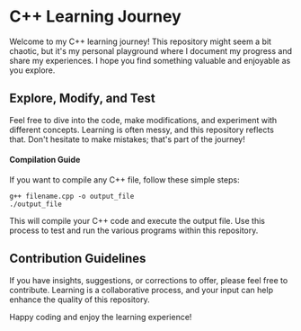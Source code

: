 # C++ Learning Journey

Welcome to my C++ learning journey! This repository might seem a bit chaotic, but it's my personal playground where I document my progress and share my experiences. I hope you find something valuable and enjoyable as you explore.

## Explore, Modify, and Test

Feel free to dive into the code, make modifications, and experiment with different concepts. Learning is often messy, and this repository reflects that. Don't hesitate to make mistakes; that's part of the journey!

#### Compilation Guide

If you want to compile any C++ file, follow these simple steps:

```shell 
g++ filename.cpp -o output_file
./output_file
```
This will compile your C++ code and execute the output file. Use this process to test and run the various programs within this repository.

## Contribution Guidelines

If you have insights, suggestions, or corrections to offer, please feel free to contribute. Learning is a collaborative process, and your input can help enhance the quality of this repository.

Happy coding and enjoy the learning experience!
